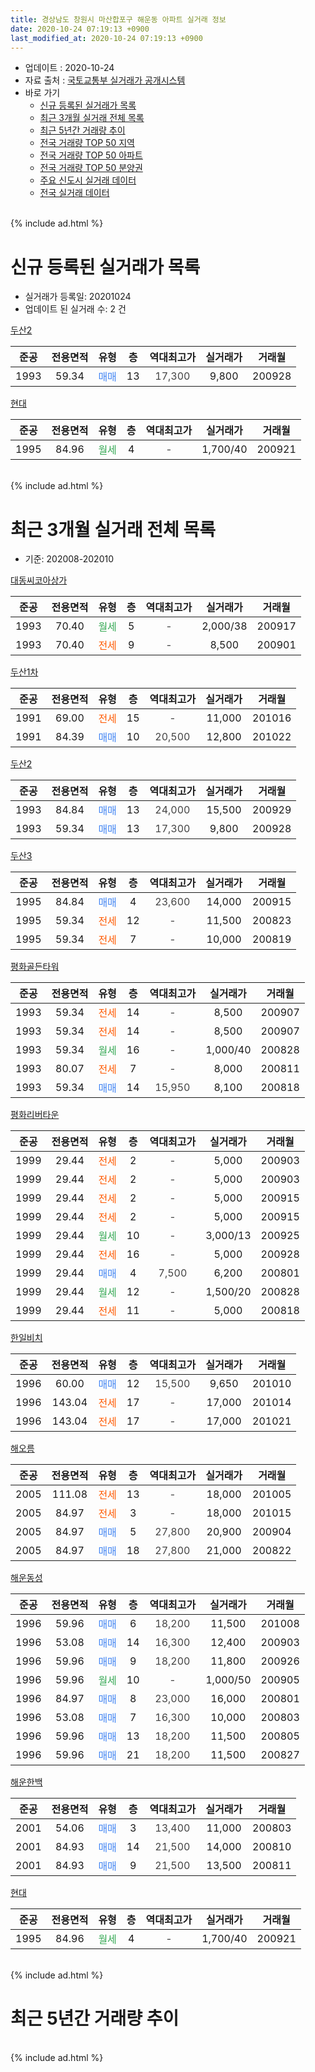 ```yaml
---
title: 경상남도 창원시 마산합포구 해운동 아파트 실거래 정보
date: 2020-10-24 07:19:13 +0900
last_modified_at: 2020-10-24 07:19:13 +0900
---
```


* 업데이트 : 2020-10-24
* 자료 출처 : [국토교통부 실거래가 공개시스템](http://rt.molit.go.kr)
* 바로 가기
    * [신규 등록된 실거래가 목록](#신규-등록된-실거래가-목록)
    * [최근 3개월 실거래 전체 목록](#최근-3개월-실거래-전체-목록)
    * [최근 5년간 거래량 추이](#최근-5년간-거래량-추이)
    * [전국 거래량 TOP 50 지역](https://inasie.github.io/apt-trade-info/최근-3개월-전국에서-가장-거래가-많이-발생한-지역)
    * [전국 거래량 TOP 50 아파트](https://inasie.github.io/apt-trade-info/최근-3개월-전국에서-가장-거래가-많이-발생한-아파트)
    * [전국 거래량 TOP 50 분양권](https://inasie.github.io/apt-trade-info/최근-3개월-전국에서-가장-거래가-많이-발생한-분양권)
    * [주요 신도시 실거래 데이터](https://inasie.github.io/apt-trade-info/주요-신도시)
    * [전국 실거래 데이터](https://inasie.github.io/apt-trade-info/전국)
<br>
{% include ad.html %}
<br>

# 신규 등록된 실거래가 목록
* 실거래가 등록일: 20201024
* 업데이트 된 실거래 수: 2 건


[두산2](https://search.naver.com/search.naver?query=%EA%B2%BD%EC%83%81%EB%82%A8%EB%8F%84+%EC%B0%BD%EC%9B%90%EC%8B%9C+%EB%A7%88%EC%82%B0%ED%95%A9%ED%8F%AC%EA%B5%AC+%ED%95%B4%EC%9A%B4%EB%8F%99+%EB%91%90%EC%82%B02)

|준공|전용면적|유형|층|역대최고가|실거래가|거래월|
|:---:|:---:|:---:|:---:|:---:|:---:|:---:|
|1993|59.34|<span style="color:#4285f3">매매</span>|13|<span style="color:#444444">17,300</span>|9,800|200928|

[현대](https://search.naver.com/search.naver?query=%EA%B2%BD%EC%83%81%EB%82%A8%EB%8F%84+%EC%B0%BD%EC%9B%90%EC%8B%9C+%EB%A7%88%EC%82%B0%ED%95%A9%ED%8F%AC%EA%B5%AC+%ED%95%B4%EC%9A%B4%EB%8F%99+%ED%98%84%EB%8C%80)

|준공|전용면적|유형|층|역대최고가|실거래가|거래월|
|:---:|:---:|:---:|:---:|:---:|:---:|:---:|
|1995|84.96|<span style="color:#34a853">월세</span>|4|<span style="color:#444444">-</span>|1,700/40|200921|


<br>
{% include ad.html %}
<br>

# 최근 3개월 실거래 전체 목록
* 기준: 202008-202010


[대동씨코아상가](https://search.naver.com/search.naver?query=%EA%B2%BD%EC%83%81%EB%82%A8%EB%8F%84+%EC%B0%BD%EC%9B%90%EC%8B%9C+%EB%A7%88%EC%82%B0%ED%95%A9%ED%8F%AC%EA%B5%AC+%ED%95%B4%EC%9A%B4%EB%8F%99+%EB%8C%80%EB%8F%99%EC%94%A8%EC%BD%94%EC%95%84%EC%83%81%EA%B0%80)

|준공|전용면적|유형|층|역대최고가|실거래가|거래월|
|:---:|:---:|:---:|:---:|:---:|:---:|:---:|
|1993|70.40|<span style="color:#34a853">월세</span>|5|<span style="color:#444444">-</span>|2,000/38|200917|
|1993|70.40|<span style="color:#ff5a00">전세</span>|9|<span style="color:#444444">-</span>|8,500|200901|

[두산1차](https://search.naver.com/search.naver?query=%EA%B2%BD%EC%83%81%EB%82%A8%EB%8F%84+%EC%B0%BD%EC%9B%90%EC%8B%9C+%EB%A7%88%EC%82%B0%ED%95%A9%ED%8F%AC%EA%B5%AC+%ED%95%B4%EC%9A%B4%EB%8F%99+%EB%91%90%EC%82%B01%EC%B0%A8)

|준공|전용면적|유형|층|역대최고가|실거래가|거래월|
|:---:|:---:|:---:|:---:|:---:|:---:|:---:|
|1991|69.00|<span style="color:#ff5a00">전세</span>|15|<span style="color:#444444">-</span>|11,000|201016|
|1991|84.39|<span style="color:#4285f3">매매</span>|10|<span style="color:#444444">20,500</span>|12,800|201022|

[두산2](https://search.naver.com/search.naver?query=%EA%B2%BD%EC%83%81%EB%82%A8%EB%8F%84+%EC%B0%BD%EC%9B%90%EC%8B%9C+%EB%A7%88%EC%82%B0%ED%95%A9%ED%8F%AC%EA%B5%AC+%ED%95%B4%EC%9A%B4%EB%8F%99+%EB%91%90%EC%82%B02)

|준공|전용면적|유형|층|역대최고가|실거래가|거래월|
|:---:|:---:|:---:|:---:|:---:|:---:|:---:|
|1993|84.84|<span style="color:#4285f3">매매</span>|13|<span style="color:#444444">24,000</span>|15,500|200929|
|1993|59.34|<span style="color:#4285f3">매매</span>|13|<span style="color:#444444">17,300</span>|9,800|200928|

[두산3](https://search.naver.com/search.naver?query=%EA%B2%BD%EC%83%81%EB%82%A8%EB%8F%84+%EC%B0%BD%EC%9B%90%EC%8B%9C+%EB%A7%88%EC%82%B0%ED%95%A9%ED%8F%AC%EA%B5%AC+%ED%95%B4%EC%9A%B4%EB%8F%99+%EB%91%90%EC%82%B03)

|준공|전용면적|유형|층|역대최고가|실거래가|거래월|
|:---:|:---:|:---:|:---:|:---:|:---:|:---:|
|1995|84.84|<span style="color:#4285f3">매매</span>|4|<span style="color:#444444">23,600</span>|14,000|200915|
|1995|59.34|<span style="color:#ff5a00">전세</span>|12|<span style="color:#444444">-</span>|11,500|200823|
|1995|59.34|<span style="color:#ff5a00">전세</span>|7|<span style="color:#444444">-</span>|10,000|200819|

[평화골든타워](https://search.naver.com/search.naver?query=%EA%B2%BD%EC%83%81%EB%82%A8%EB%8F%84+%EC%B0%BD%EC%9B%90%EC%8B%9C+%EB%A7%88%EC%82%B0%ED%95%A9%ED%8F%AC%EA%B5%AC+%ED%95%B4%EC%9A%B4%EB%8F%99+%ED%8F%89%ED%99%94%EA%B3%A8%EB%93%A0%ED%83%80%EC%9B%8C)

|준공|전용면적|유형|층|역대최고가|실거래가|거래월|
|:---:|:---:|:---:|:---:|:---:|:---:|:---:|
|1993|59.34|<span style="color:#ff5a00">전세</span>|14|<span style="color:#444444">-</span>|8,500|200907|
|1993|59.34|<span style="color:#ff5a00">전세</span>|14|<span style="color:#444444">-</span>|8,500|200907|
|1993|59.34|<span style="color:#34a853">월세</span>|16|<span style="color:#444444">-</span>|1,000/40|200828|
|1993|80.07|<span style="color:#ff5a00">전세</span>|7|<span style="color:#444444">-</span>|8,000|200811|
|1993|59.34|<span style="color:#4285f3">매매</span>|14|<span style="color:#444444">15,950</span>|8,100|200818|

[평화리버타운](https://search.naver.com/search.naver?query=%EA%B2%BD%EC%83%81%EB%82%A8%EB%8F%84+%EC%B0%BD%EC%9B%90%EC%8B%9C+%EB%A7%88%EC%82%B0%ED%95%A9%ED%8F%AC%EA%B5%AC+%ED%95%B4%EC%9A%B4%EB%8F%99+%ED%8F%89%ED%99%94%EB%A6%AC%EB%B2%84%ED%83%80%EC%9A%B4)

|준공|전용면적|유형|층|역대최고가|실거래가|거래월|
|:---:|:---:|:---:|:---:|:---:|:---:|:---:|
|1999|29.44|<span style="color:#ff5a00">전세</span>|2|<span style="color:#444444">-</span>|5,000|200903|
|1999|29.44|<span style="color:#ff5a00">전세</span>|2|<span style="color:#444444">-</span>|5,000|200903|
|1999|29.44|<span style="color:#ff5a00">전세</span>|2|<span style="color:#444444">-</span>|5,000|200915|
|1999|29.44|<span style="color:#ff5a00">전세</span>|2|<span style="color:#444444">-</span>|5,000|200915|
|1999|29.44|<span style="color:#34a853">월세</span>|10|<span style="color:#444444">-</span>|3,000/13|200925|
|1999|29.44|<span style="color:#ff5a00">전세</span>|16|<span style="color:#444444">-</span>|5,000|200928|
|1999|29.44|<span style="color:#4285f3">매매</span>|4|<span style="color:#444444">7,500</span>|6,200|200801|
|1999|29.44|<span style="color:#34a853">월세</span>|12|<span style="color:#444444">-</span>|1,500/20|200828|
|1999|29.44|<span style="color:#ff5a00">전세</span>|11|<span style="color:#444444">-</span>|5,000|200818|

[한일비치](https://search.naver.com/search.naver?query=%EA%B2%BD%EC%83%81%EB%82%A8%EB%8F%84+%EC%B0%BD%EC%9B%90%EC%8B%9C+%EB%A7%88%EC%82%B0%ED%95%A9%ED%8F%AC%EA%B5%AC+%ED%95%B4%EC%9A%B4%EB%8F%99+%ED%95%9C%EC%9D%BC%EB%B9%84%EC%B9%98)

|준공|전용면적|유형|층|역대최고가|실거래가|거래월|
|:---:|:---:|:---:|:---:|:---:|:---:|:---:|
|1996|60.00|<span style="color:#4285f3">매매</span>|12|<span style="color:#444444">15,500</span>|9,650|201010|
|1996|143.04|<span style="color:#ff5a00">전세</span>|17|<span style="color:#444444">-</span>|17,000|201014|
|1996|143.04|<span style="color:#ff5a00">전세</span>|17|<span style="color:#444444">-</span>|17,000|201021|

[해오름](https://search.naver.com/search.naver?query=%EA%B2%BD%EC%83%81%EB%82%A8%EB%8F%84+%EC%B0%BD%EC%9B%90%EC%8B%9C+%EB%A7%88%EC%82%B0%ED%95%A9%ED%8F%AC%EA%B5%AC+%ED%95%B4%EC%9A%B4%EB%8F%99+%ED%95%B4%EC%98%A4%EB%A6%84)

|준공|전용면적|유형|층|역대최고가|실거래가|거래월|
|:---:|:---:|:---:|:---:|:---:|:---:|:---:|
|2005|111.08|<span style="color:#ff5a00">전세</span>|13|<span style="color:#444444">-</span>|18,000|201005|
|2005|84.97|<span style="color:#ff5a00">전세</span>|3|<span style="color:#444444">-</span>|18,000|201015|
|2005|84.97|<span style="color:#4285f3">매매</span>|5|<span style="color:#444444">27,800</span>|20,900|200904|
|2005|84.97|<span style="color:#4285f3">매매</span>|18|<span style="color:#444444">27,800</span>|21,000|200822|

[해운동성](https://search.naver.com/search.naver?query=%EA%B2%BD%EC%83%81%EB%82%A8%EB%8F%84+%EC%B0%BD%EC%9B%90%EC%8B%9C+%EB%A7%88%EC%82%B0%ED%95%A9%ED%8F%AC%EA%B5%AC+%ED%95%B4%EC%9A%B4%EB%8F%99+%ED%95%B4%EC%9A%B4%EB%8F%99%EC%84%B1)

|준공|전용면적|유형|층|역대최고가|실거래가|거래월|
|:---:|:---:|:---:|:---:|:---:|:---:|:---:|
|1996|59.96|<span style="color:#4285f3">매매</span>|6|<span style="color:#444444">18,200</span>|11,500|201008|
|1996|53.08|<span style="color:#4285f3">매매</span>|14|<span style="color:#444444">16,300</span>|12,400|200903|
|1996|59.96|<span style="color:#4285f3">매매</span>|9|<span style="color:#444444">18,200</span>|11,800|200926|
|1996|59.96|<span style="color:#34a853">월세</span>|10|<span style="color:#444444">-</span>|1,000/50|200905|
|1996|84.97|<span style="color:#4285f3">매매</span>|8|<span style="color:#444444">23,000</span>|16,000|200801|
|1996|53.08|<span style="color:#4285f3">매매</span>|7|<span style="color:#444444">16,300</span>|10,000|200803|
|1996|59.96|<span style="color:#4285f3">매매</span>|13|<span style="color:#444444">18,200</span>|11,500|200805|
|1996|59.96|<span style="color:#4285f3">매매</span>|21|<span style="color:#444444">18,200</span>|11,500|200827|

[해운한백](https://search.naver.com/search.naver?query=%EA%B2%BD%EC%83%81%EB%82%A8%EB%8F%84+%EC%B0%BD%EC%9B%90%EC%8B%9C+%EB%A7%88%EC%82%B0%ED%95%A9%ED%8F%AC%EA%B5%AC+%ED%95%B4%EC%9A%B4%EB%8F%99+%ED%95%B4%EC%9A%B4%ED%95%9C%EB%B0%B1)

|준공|전용면적|유형|층|역대최고가|실거래가|거래월|
|:---:|:---:|:---:|:---:|:---:|:---:|:---:|
|2001|54.06|<span style="color:#4285f3">매매</span>|3|<span style="color:#444444">13,400</span>|11,000|200803|
|2001|84.93|<span style="color:#4285f3">매매</span>|14|<span style="color:#444444">21,500</span>|14,000|200810|
|2001|84.93|<span style="color:#4285f3">매매</span>|9|<span style="color:#444444">21,500</span>|13,500|200811|


<script async src="//pagead2.googlesyndication.com/pagead/js/adsbygoogle.js"></script>
<!-- 기본 -->
<ins class="adsbygoogle"
     style="display:block"
     data-ad-client="ca-pub-2446590836940007"
     data-ad-slot="1659523306"
     data-ad-format="auto"
     data-full-width-responsive="true"></ins>
<script>
(adsbygoogle = window.adsbygoogle || []).push({});
</script>


[현대](https://search.naver.com/search.naver?query=%EA%B2%BD%EC%83%81%EB%82%A8%EB%8F%84+%EC%B0%BD%EC%9B%90%EC%8B%9C+%EB%A7%88%EC%82%B0%ED%95%A9%ED%8F%AC%EA%B5%AC+%ED%95%B4%EC%9A%B4%EB%8F%99+%ED%98%84%EB%8C%80)

|준공|전용면적|유형|층|역대최고가|실거래가|거래월|
|:---:|:---:|:---:|:---:|:---:|:---:|:---:|
|1995|84.96|<span style="color:#34a853">월세</span>|4|<span style="color:#444444">-</span>|1,700/40|200921|


<br>
{% include ad.html %}
<br>

# 최근 5년간 거래량 추이


<div style="width:100%;">
    <canvas id="deal_progress" height="200"></canvas>
</div>

<script>
new Chart(document.getElementById("deal_progress"), {
    type: 'line',
    data: {
        labels: ['201510','201511','201512','201601','201602','201603','201604','201605','201606','201607','201608','201609','201610','201611','201612','201701','201702','201703','201704','201705','201706','201707','201708','201709','201710','201711','201712','201801','201802','201803','201804','201805','201806','201807','201808','201809','201810','201811','201812','201901','201902','201903','201904','201905','201906','201907','201908','201909','201910','201911','201912','202001','202002','202003','202004','202005','202006','202007','202008','202009','202010'],
        datasets: [{
            label: '매매',
            pointRadius: 1,
            data: [15, 12, 23, 6, 5, 6, 9, 8, 2, 7, 5, 13, 12, 9, 10, 9, 10, 16, 8, 13, 11, 7, 7, 10, 7, 8, 5, 12, 12, 5, 11, 6, 7, 11, 4, 5, 5, 13, 10, 7, 3, 3, 6, 7, 4, 3, 3, 4, 7, 13, 5, 9, 18, 7, 11, 12, 14, 15, 10, 6, 3],
            borderColor: "rgba(255, 201, 14, 1)",
            backgroundColor: "rgba(255, 201, 14, 0.5)",
            fill: false,
            lineTension: 0
        },{
            label: '전월세',
            pointRadius: 1,
            data: [7, 10, 8, 10, 12, 7, 14, 5, 4, 10, 14, 8, 14, 13, 15, 9, 14, 9, 5, 14, 11, 3, 8, 8, 9, 9, 6, 11, 11, 24, 11, 11, 11, 8, 7, 16, 14, 10, 10, 13, 15, 12, 7, 11, 14, 9, 7, 10, 5, 11, 9, 12, 18, 14, 6, 4, 8, 12, 6, 12, 5],
            borderColor: "rgba(0, 141, 185, 1)",
            backgroundColor: "rgba(0, 141, 185, 0.5)",
            fill: false,
            lineTension: 0
        }
        ]
    },
    options: {
        responsive: true,
        title: {
            display: false
        },
        tooltips: {
            mode: 'index',
            intersect: false
        },
        hover: {
            mode: 'nearest',
            intersect: true
        },
        scales: {
            xAxes: [{
                display: true,
                scaleLabel: {
                    display: true,
                    labelString: '년/월'
                }
            }],
            yAxes: [{
                display: true,
                ticks: {
                    suggestedMin: 0,
                },
                scaleLabel: {
                    display: true,
                    labelString: '실거래 수'
                }
            }]
        }
    }
});

</script>


<br>
{% include ad.html %}
<br>


